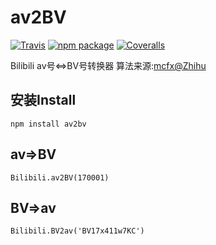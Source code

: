 # av2BV

[![Travis][build-badge]][build]
[![npm package][npm-badge]][npm]
[![Coveralls][coveralls-badge]][coveralls]

Bilibili av号<=>BV号转换器
算法来源:[mcfx@Zhihu](https://www.zhihu.com/answer/1099438784)

## 安装Install
`npm install av2bv`

## av=>BV
`Bilibili.av2BV(170001)`

## BV=>av
`Bilibili.BV2av('BV17x411w7KC')`

[build-badge]: https://img.shields.io/travis/liziyi0914/av2BV
[build]: https://travis-ci.org/liziyi0914/av2BV

[npm-badge]: https://img.shields.io/npm/v/av2bv
[npm]: https://www.npmjs.org/package/av2bv

[coveralls-badge]: https://img.shields.io/coveralls/liziyi0914/av2BV
[coveralls]: https://coveralls.io/github/liziyi0914/av2BV
